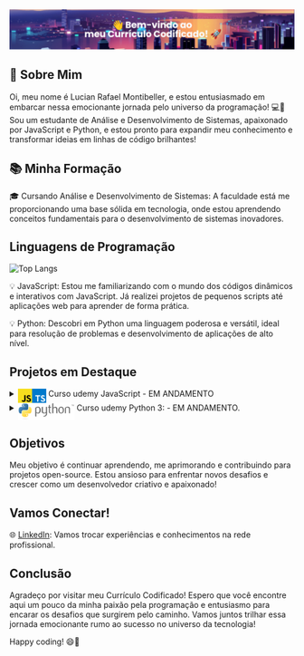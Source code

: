 <img align="bottom" alt="Coding" width="1000" src="https://github.com/LucianMontibeller/LucianMontibeller/blob/main/banner.png?raw=true">

## 🌟 Sobre Mim

Oi, meu nome é Lucian Rafael Montibeller, e estou entusiasmado em embarcar nessa emocionante jornada pelo universo da programação! 💻🌌 Sou um estudante de Análise e Desenvolvimento de Sistemas, apaixonado por JavaScript e Python, e estou pronto para expandir meu conhecimento e transformar ideias em linhas de código brilhantes!

## 📚 Minha Formação

🎓 Cursando Análise e Desenvolvimento de Sistemas: A faculdade está me proporcionando uma base sólida em tecnologia, onde estou aprendendo conceitos fundamentais para o desenvolvimento de sistemas inovadores.

## Linguagens de Programação
![Top Langs](https://github-readme-stats-git-masterrstaa-rickstaa.vercel.app/api/top-langs/?username=LucianMontibeller&layout=compact&bg_color=000&border_color=30A3DC&title_color=E94D5F&text_color=FFF)

💡 JavaScript: Estou me familiarizando com o mundo dos códigos dinâmicos e interativos com JavaScript. Já realizei projetos de pequenos scripts até aplicações web para aprender de forma prática.

💡 Python: Descobri em Python uma linguagem poderosa e versátil, ideal para resolução de problemas e desenvolvimento de aplicações de alto nível.

## Projetos em Destaque
<details>
<summary>  <img align="top" alt="Coding" width="50" src="https://github.com/LucianMontibeller/curso_udemy_Python-3-completo/blob/main/imagens/JavaScript-Logo.png">
Curso udemy JavaScript - EM ANDAMENTO</summary> 
<br>
Seção 02: JavaScript Básico para iniciantes


- [aula01 - A primeira coisa que você vai ver em JS](https://github.com/LucianMontibeller/curso_udemy_JavaScript/tree/main/secao02-JavaScript-Basico-Para-iniciantes/aula01)

-  [aula02 - Exercícios](https://github.com/LucianMontibeller/curso_udemy_JavaScript/tree/main/secao02-JavaScript-Basico-Para-iniciantes/aula02)

-  [aula03 - Comentários do código](https://github.com/LucianMontibeller/curso_udemy_JavaScript/tree/main/secao02-JavaScript-Basico-Para-iniciantes/aula03)

-  [aula04 - Navegador vs Node(HTML + JavaScript)](https//:github.com/LucianMontibeller/curso_udemy_JavaScript/tree/main/secao02-JavaScript-Basico-Para-iniciantes/aula04)

-  [aula05 - variáveis com let](https://github.com/LucianMontibeller/curso_udemy_JavaScript/tree/main/secao02-JavaScript-Basico-Para-iniciantes/aula05-variaveis-com-let)

-  [aula06 - constantes com const](https://github.com/LucianMontibeller/curso_udemy_JavaScript/tree/main/secao02-JavaScript-Basico-Para-iniciantes/aula06-constantes-com-const)

-  [aula07 - exercícios const e let](https//:github.com/LucianMontibeller/curso_udemy_JavaScript/tree/main/secao02-JavaScript-Basico-Para-iniciantes/aula07-exercicios-const-let)

-  [aula08 - letVSvar primeira diferença](https://github.com/LucianMontibeller/curso_udemy_JavaScript/tree/main/secao02-JavaScript-Basico-Para-iniciantes/aula08-letVSvar-primeira-deferanca)

-  [aula09 - tipos de dados primitivos](https://github.com/LucianMontibeller/curso_udemy_JavaScript/tree/main/secao02-JavaScript-Basico-Para-iniciantes/aula09-tipos-de-dados-primitivos)

-  [aula10-operadores-aritmeticos-de-atribuicao-incremento](https://github.com/LucianMontibeller/curso_udemy_JavaScript/tree/main/secao02-JavaScript-Basico-Para-iniciantes/aula10-operadores-aritmeticos-de-atribuicao-incremento)

-  [aula11-alert-confirm-prompt](https://github.com/LucianMontibeller/curso_udemy_JavaScript/tree/main/secao02-JavaScript-Basico-Para-iniciantes/aula11-alert-confirm-prompt)

-  [aula12-exercicio-com-variaveis](https://github.com/LucianMontibeller/curso_udemy_JavaScript/tree/main/secao02-JavaScript-Basico-Para-iniciantes/aula12-exercicio-com-variaveis)

-  [aula13-mais-sobre-strings](https://github.com/LucianMontibeller/curso_udemy_JavaScript/tree/main/secao02-JavaScript-Basico-Para-iniciantes/aula13-mais-sobre-strings)

-  [aula14-mais-sobre-numbers](https://github.com/LucianMontibeller/curso_udemy_JavaScript/tree/main/secao02-JavaScript-Basico-Para-iniciantes/aula14-mais-sobre-numbers)

-  [aula15-objeto-math](https://github.com/LucianMontibeller/curso_udemy_JavaScript/tree/main/secao02-JavaScript-Basico-Para-iniciantes/aula15-objeto-math)

-  [aula16-arrays-basico](https://github.com/LucianMontibeller/curso_udemy_JavaScript/tree/main/secao02-JavaScript-Basico-Para-iniciantes/aula16-arrays-basico)

-  [aula17-funcoes-basico](https://github.com/LucianMontibeller/curso_udemy_JavaScript/tree/main/secao02-JavaScript-Basico-Para-iniciantes/aula17-funcoes-basico)

-  [aula18-objetos-basico](https://github.com/LucianMontibeller/curso_udemy_JavaScript/tree/main/secao02-JavaScript-Basico-Para-iniciantes/aula18-objetos-basico)

-  [aula19-valores-primitivos-e-referencia](https://github.com/LucianMontibeller/curso_udemy_JavaScript/tree/main/secao02-JavaScript-Basico-Para-iniciantes/aula19-valores-primitivos-e-referencia)

-  [aula20-exercicio-funcao-arrays-objetos](https://github.com/LucianMontibeller/curso_udemy_JavaScript/tree/main/secao02-JavaScript-Basico-Para-iniciantes/aula20-exercicio-funcao-arrays-objetos)
</details>


<details>

<summary><img align="top" alt="Coding" width="100" src="https://github.com/LucianMontibeller/curso_udemy_Python-3-completo/blob/main/imagens/python3-logo.png?raw=true"> Curso udemy Python 3: - EM ANDAMENTO.</summary>  
<br>
  <img align="right" alt="Coding" width="200" src="https://github.com/LucianMontibeller/curso_udemy_Python-3-completo/blob/main/imagens/python3-logo.png?raw=true">

Seção 02: Python Básico (Lógica de programação)
  
-  [aula01-comentários de código em python](https://github.com/LucianMontibeller/curso_udemy_Python-3-completo/tree/main/Conteudo_do_curso/secao02-python-basico/aula01)
  
-  [aula02-O Comando print](https://github.com/LucianMontibeller/curso_udemy_Python-3-completo/tree/main/Conteudo_do_curso/secao02-python-basico/aula02)

-  [aula03-String(TEXTO) e aspas em Python](https://github.com/LucianMontibeller/curso_udemy_Python-3-completo/tree/main/Conteudo_do_curso/secao02-python-basico/aula03)
  
-  [aula04-Tipo de dados "Primitivos"](https://github.com/LucianMontibeller/curso_udemy_Python-3-completo/tree/main/Conteudo_do_curso/secao02-python-basico/aula04-tipos-de-dados-primitivos)

-  [aula05-Operadores aritméticos](https://github.com/LucianMontibeller/curso_udemy_Python-3-completo/tree/main/Conteudo_do_curso/secao02-python-basico/aula05-operadores-aritmeticos)

-  [aula06-Variáveis](https://github.com/LucianMontibeller/curso_udemy_Python-3-completo/tree/main/Conteudo_do_curso/secao02-python-basico/aula06-variaveis)
-  [aula07-Introdução-Formatação de Strings](https://github.com/LucianMontibeller/curso_udemy_Python-3-completo/tree/main/Conteudo_do_curso/secao02-python-basico/aula07-introducao-formatacao-string)

-  [aula08-Desafio](https://github.com/LucianMontibeller/curso_udemy_Python-3-completo/tree/main/Conteudo_do_curso/secao02-python-basico/aula08-desafio)

</details>


## Objetivos

Meu objetivo é continuar aprendendo, me aprimorando e contribuindo para projetos open-source. Estou ansioso para enfrentar novos desafios e crescer como um desenvolvedor criativo e apaixonado!

## Vamos Conectar!

🌐 [LinkedIn](https://www.linkedin.com/in/lucian-montibeller-81218a222/): Vamos trocar experiências e conhecimentos na rede profissional.

## Conclusão

Agradeço por visitar meu Currículo Codificado! Espero que você encontre aqui um pouco da minha paixão pela programação e entusiasmo para encarar os desafios que surgirem pelo caminho. Vamos juntos trilhar essa jornada emocionante rumo ao sucesso no universo da tecnologia!

Happy coding! 😄🚀


